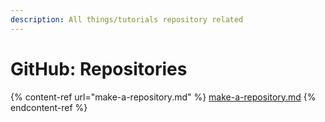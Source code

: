 ```yaml
---
description: All things/tutorials repository related
---
```


# GitHub: Repositories

{% content-ref url="make-a-repository.md" %}
[make-a-repository.md](make-a-repository.md)
{% endcontent-ref %}

###
